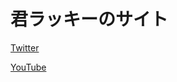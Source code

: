 <!DOCTYPE html>
<html>
<head>
  <body background=“https://moto-neta.com/wp/wp-content/uploads/a994caf9b51079c709152120d047c86c-718x588.jpg.webp”>
<h1>君ラッキーのサイト</h1>
<a href="https://twitter.com/kimirraki/">Twitter</a>
<p><a href="https://www.youtube.com/@takioko/">YouTube</a></p>
</body>
</html>
